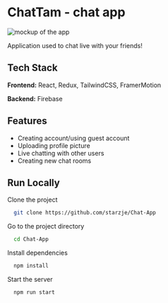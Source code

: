 # ChatTam - chat app

![mockup of the app](https://i.ibb.co/cFbwrVt/mockup-chatapp.jpg)

Application used to chat live with your friends!

## Tech Stack

**Frontend:** React, Redux, TailwindCSS, FramerMotion

**Backend:** Firebase

## Features

- Creating account/using guest account
- Uploading profile picture
- Live chatting with other users
- Creating new chat rooms

## Run Locally

Clone the project

```bash
  git clone https://github.com/starzje/Chat-App
```

Go to the project directory

```bash
  cd Chat-App
```

Install dependencies

```bash
  npm install
```

Start the server

```bash
  npm run start
```
